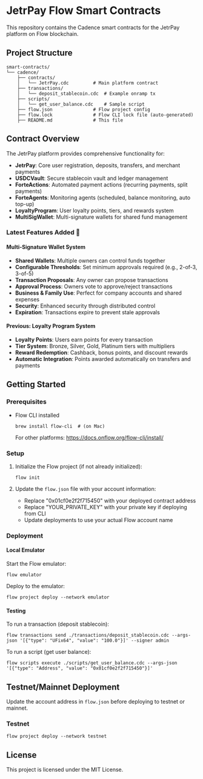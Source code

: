 # JetrPay Flow Smart Contracts

This repository contains the Cadence smart contracts for the JetrPay platform on Flow blockchain.

## Project Structure

```
smart-contracts/
└── cadence/
    ├── contracts/
    │   └── JetrPay.cdc         # Main platform contract
    ├── transactions/
    │   └── deposit_stablecoin.cdc  # Example onramp tx
    ├── scripts/
    │   └── get_user_balance.cdc    # Sample script
    ├── flow.json               # Flow project config
    ├── flow.lock               # Flow CLI lock file (auto-generated)
    ├── README.md               # This file
```

## Contract Overview

The JetrPay platform provides comprehensive functionality for:
- **JetrPay**: Core user registration, deposits, transfers, and merchant payments
- **USDCVault**: Secure stablecoin vault and ledger management
- **ForteActions**: Automated payment actions (recurring payments, split payments)
- **ForteAgents**: Monitoring agents (scheduled, balance monitoring, auto top-up)
- **LoyaltyProgram**: User loyalty points, tiers, and rewards system
- **MultiSigWallet**: Multi-signature wallets for shared fund management

### Latest Features Added 🚀

#### Multi-Signature Wallet System
- **Shared Wallets**: Multiple owners can control funds together
- **Configurable Thresholds**: Set minimum approvals required (e.g., 2-of-3, 3-of-5)
- **Transaction Proposals**: Any owner can propose transactions
- **Approval Process**: Owners vote to approve/reject transactions
- **Business & Family Use**: Perfect for company accounts and shared expenses
- **Security**: Enhanced security through distributed control
- **Expiration**: Transactions expire to prevent stale approvals

#### Previous: Loyalty Program System
- **Loyalty Points**: Users earn points for every transaction
- **Tier System**: Bronze, Silver, Gold, Platinum tiers with multipliers
- **Reward Redemption**: Cashback, bonus points, and discount rewards
- **Automatic Integration**: Points awarded automatically on transfers and payments

## Getting Started

### Prerequisites

- Flow CLI installed
  ```
  brew install flow-cli  # (on Mac)
  ```
  
  For other platforms: https://docs.onflow.org/flow-cli/install/

### Setup

1. Initialize the Flow project (if not already initialized):
   ```
   flow init
   ```

2. Update the `flow.json` file with your account information:
   - Replace "0x01cf0e2f2f715450" with your deployed contract address
   - Replace "YOUR_PRIVATE_KEY" with your private key if deploying from CLI
   - Update deployments to use your actual Flow account name

### Deployment

#### Local Emulator

Start the Flow emulator:
```
flow emulator
```

Deploy to the emulator:
```
flow project deploy --network emulator
```

#### Testing

To run a transaction (deposit stablecoin):
```
flow transactions send ./transactions/deposit_stablecoin.cdc --args-json '[{"type": "UFix64", "value": "100.0"}]' --signer admin
```

To run a script (get user balance):
```
flow scripts execute ./scripts/get_user_balance.cdc --args-json '[{"type": "Address", "value": "0x01cf0e2f2f715450"}]'
```

## Testnet/Mainnet Deployment

Update the account address in `flow.json` before deploying to testnet or mainnet.

### Testnet
```
flow project deploy --network testnet
```

## License

This project is licensed under the MIT License.